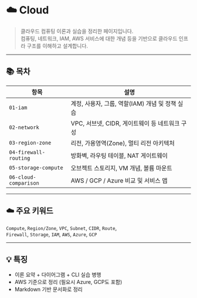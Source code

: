 # ☁️ Cloud

> 클라우드 컴퓨팅 이론과 실습을 정리한 페이지입니다.  
> 컴퓨팅, 네트워크, IAM, AWS 서비스에 대한 개념 등을 기반으로 클라우드 인프라 구조를 이해하고 설계합니다.

---

## 📚 목차

| 항목 | 설명 |
|------|------|
| `01-iam` | 계정, 사용자, 그룹, 역할(IAM) 개념 및 정책 실습 |
| `02-network` | VPC, 서브넷, CIDR, 게이트웨이 등 네트워크 구성 |
| `03-region-zone` | 리전, 가용영역(Zone), 멀티 리전 아키텍처 |
| `04-firewall-routing` | 방화벽, 라우팅 테이블, NAT 게이트웨이 |
| `05-storage-compute` | 오브젝트 스토리지, VM 개념, 볼륨 마운트 |
| `06-cloud-comparison` | AWS / GCP / Azure 비교 및 서비스 맵 |

---

## ☁️ 주요 키워드

`Compute`, `Region/Zone`, `VPC`, `Subnet`, `CIDR`, `Route`,  
`Firewall`, `Storage`, `IAM`, `AWS`, `Azure`, `GCP`

---

## 💡 특징

- 이론 요약 + 다이어그램 + CLI 실습 병행
- AWS 기준으로 정리 (필요시 Azure, GCP도 포함)
- Markdown 기반 문서화로 정리
